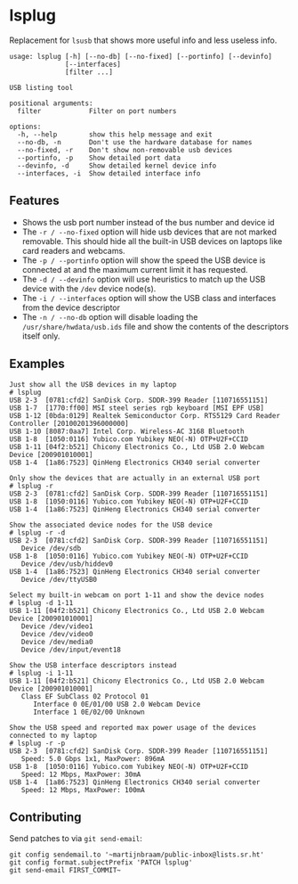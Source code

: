 # lsplug

Replacement for `lsusb` that shows more useful info and less useless info.

```
usage: lsplug [-h] [--no-db] [--no-fixed] [--portinfo] [--devinfo]
              [--interfaces]
              [filter ...]

USB listing tool

positional arguments:
  filter            Filter on port numbers

options:
  -h, --help        show this help message and exit
  --no-db, -n       Don't use the hardware database for names
  --no-fixed, -r    Don't show non-removable usb devices
  --portinfo, -p    Show detailed port data
  --devinfo, -d     Show detailed kernel device info
  --interfaces, -i  Show detailed interface info
```

## Features

* Shows the usb port number instead of the bus number and device id
* The `-r / --no-fixed` option will hide usb devices that are not marked removable. This should hide all the
  built-in USB devices on laptops like card readers and webcams.
* The `-p / --portinfo` option will show the speed the USB device is connected at and the maximum current limit
  it has requested.
* The `-d / --devinfo` option will use heuristics to match up the USB device with the `/dev` device node(s).
* The `-i / --interfaces` option will show the USB class and interfaces from the device descriptor
* The `-n / --no-db` option will disable loading the `/usr/share/hwdata/usb.ids` file and show the contents of
  the descriptors itself only.

## Examples

```shell-session
Just show all the USB devices in my laptop
# lsplug
USB 2-3  [0781:cfd2] SanDisk Corp. SDDR-399 Reader [110716551151]
USB 1-7  [1770:ff00] MSI steel series rgb keyboard [MSI EPF USB]
USB 1-12 [0bda:0129] Realtek Semiconductor Corp. RTS5129 Card Reader Controller [20100201396000000]
USB 1-10 [8087:0aa7] Intel Corp. Wireless-AC 3168 Bluetooth
USB 1-8  [1050:0116] Yubico.com Yubikey NEO(-N) OTP+U2F+CCID
USB 1-11 [04f2:b521] Chicony Electronics Co., Ltd USB 2.0 Webcam Device [200901010001]
USB 1-4  [1a86:7523] QinHeng Electronics CH340 serial converter

Only show the devices that are actually in an external USB port
# lsplug -r
USB 2-3  [0781:cfd2] SanDisk Corp. SDDR-399 Reader [110716551151]
USB 1-8  [1050:0116] Yubico.com Yubikey NEO(-N) OTP+U2F+CCID
USB 1-4  [1a86:7523] QinHeng Electronics CH340 serial converter

Show the associated device nodes for the USB device
# lsplug -r -d
USB 2-3  [0781:cfd2] SanDisk Corp. SDDR-399 Reader [110716551151]
   Device /dev/sdb
USB 1-8  [1050:0116] Yubico.com Yubikey NEO(-N) OTP+U2F+CCID
   Device /dev/usb/hiddev0
USB 1-4  [1a86:7523] QinHeng Electronics CH340 serial converter
   Device /dev/ttyUSB0

Select my built-in webcam on port 1-11 and show the device nodes
# lsplug -d 1-11
USB 1-11 [04f2:b521] Chicony Electronics Co., Ltd USB 2.0 Webcam Device [200901010001]
   Device /dev/video1
   Device /dev/video0
   Device /dev/media0
   Device /dev/input/event18
   
Show the USB interface descriptors instead
# lsplug -i 1-11
USB 1-11 [04f2:b521] Chicony Electronics Co., Ltd USB 2.0 Webcam Device [200901010001]
   Class EF SubClass 02 Protocol 01
      Interface 0 0E/01/00 USB 2.0 Webcam Device
      Interface 1 0E/02/00 Unknown
   
Show the USB speed and reported max power usage of the devices connected to my laptop
# lsplug -r -p
USB 2-3  [0781:cfd2] SanDisk Corp. SDDR-399 Reader [110716551151]
   Speed: 5.0 Gbps 1x1, MaxPower: 896mA
USB 1-8  [1050:0116] Yubico.com Yubikey NEO(-N) OTP+U2F+CCID
   Speed: 12 Mbps, MaxPower: 30mA
USB 1-4  [1a86:7523] QinHeng Electronics CH340 serial converter
   Speed: 12 Mbps, MaxPower: 100mA
```

## Contributing

Send patches to via `git send-email`:

```
git config sendemail.to '~martijnbraam/public-inbox@lists.sr.ht'
git config format.subjectPrefix 'PATCH lsplug'
git send-email FIRST_COMMIT~
```
